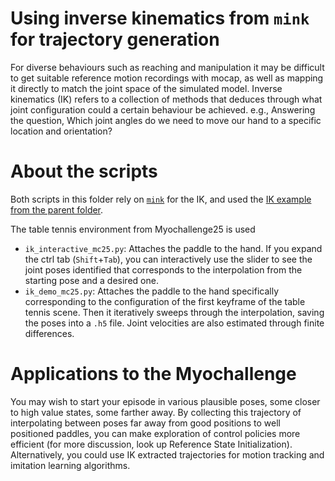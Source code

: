 # Using inverse kinematics from `mink` for trajectory generation
For diverse behaviours such as reaching and manipulation it may be difficult to get suitable reference motion recordings
with mocap, as well as mapping it directly to match the joint space of the simulated model. Inverse kinematics (IK)
refers to a collection of methods that deduces through what joint configuration could a certain behaviour be achieved.
e.g., Answering the question, Which joint angles do we need to move our hand to a specific location and orientation?

# About the scripts
Both scripts in this folder rely on [`mink`](https://github.com/kevinzakka/mink) for the IK, and used the [IK example
from the parent folder](https://github.com/MyoHub/myosuite/blob/main/docs/source/tutorials/8_inverse_kinematics.py).

The table tennis environment from Myochallenge25 is used
- `ik_interactive_mc25.py`: Attaches the paddle to the hand. If you expand the ctrl tab (`Shift`+`Tab`), 
you can interactively use the slider to see the joint poses identified that corresponds to the interpolation from the
starting pose and a desired one.
- `ik_demo_mc25.py`: Attaches the paddle to the hand specifically corresponding to the configuration of the first
keyframe of the table tennis scene. Then it iteratively sweeps through the interpolation, saving the poses into a `.h5`
file. Joint velocities are also estimated through finite differences.

# Applications to the Myochallenge
You may wish to start your episode in various plausible poses, some closer to high value states, some farther away.
By collecting this trajectory of interpolating between poses far away from good positions to well positioned paddles,
you can make exploration of control policies more efficient (for more discussion, look up Reference State 
Initialization). Alternatively, you could use IK extracted trajectories for motion tracking and imitation learning
algorithms.